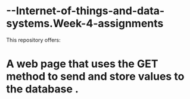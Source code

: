 # --Internet-of-things-and-data-systems.Week-4-assignments
This repository offers:
# A web page that uses the GET method to send and store values to the database .
